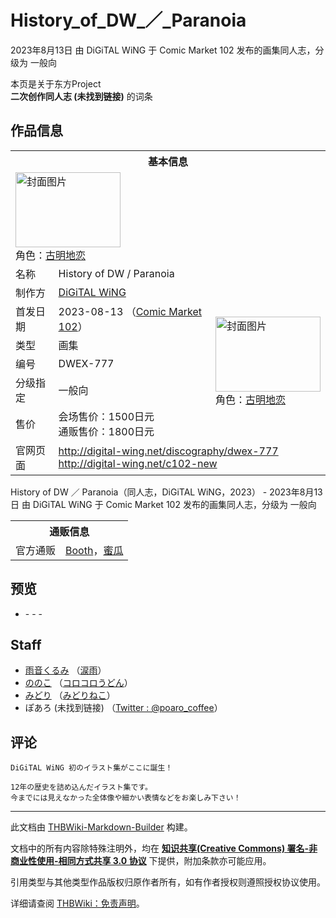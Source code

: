 # History_of_DW_／_Paranoia

<!-- source html: G:\repos\THBWiki-Markdown-Builder\THBWikiMarkdown\Temp\main\4\4a\ns0%3AHistory_of_DW_%EF%BC%8F_Paranoia.html -->

2023年8月13日 由 DiGiTAL WiNG 于 Comic Market 102 发布的画集同人志，分级为 一般向

本页是关于东方Project  
 **二次创作同人志 (未找到链接)** 的词条
## 作品信息

<table><tbody><tr><th colspan="3">基本信息</th></tr><tr><td class="cover-artwork-mobile" colspan="2"><a href="./文件-History_of_DW_／_Paranoia封面.png.md" class="image" title="封面图片"><img alt="封面图片" src="https://upload.thwiki.cc/thumb/0/06/History_of_DW_%EF%BC%8F_Paranoia%E5%B0%81%E9%9D%A2.png/168px-History_of_DW_%EF%BC%8F_Paranoia%E5%B0%81%E9%9D%A2.png" decoding="async" loading="lazy" width="168" height="120" srcset="https://upload.thwiki.cc/thumb/0/06/History_of_DW_%EF%BC%8F_Paranoia%E5%B0%81%E9%9D%A2.png/252px-History_of_DW_%EF%BC%8F_Paranoia%E5%B0%81%E9%9D%A2.png 1.5x, https://upload.thwiki.cc/thumb/0/06/History_of_DW_%EF%BC%8F_Paranoia%E5%B0%81%E9%9D%A2.png/336px-History_of_DW_%EF%BC%8F_Paranoia%E5%B0%81%E9%9D%A2.png 2x" data-file-width="858" data-file-height="612"></a><div class="cover-char">角色：<a href="./古明地恋.md" title="古明地恋">古明地恋</a></div></td>
</tr><tr><td class="label">名称</td><td colspan="2"> History of DW / Paranoia </td></tr><tr><td class="label">制作方</td><td><a href="./DiGiTAL_WiNG.md" title="DiGiTAL WiNG">DiGiTAL WiNG</a></td><td class="cover-artwork" rowspan="6" style="min-width:168px;"><a href="./文件-History_of_DW_／_Paranoia封面.png.md" class="image" title="封面图片"><img alt="封面图片" src="https://upload.thwiki.cc/thumb/0/06/History_of_DW_%EF%BC%8F_Paranoia%E5%B0%81%E9%9D%A2.png/168px-History_of_DW_%EF%BC%8F_Paranoia%E5%B0%81%E9%9D%A2.png" decoding="async" loading="lazy" width="168" height="120" srcset="https://upload.thwiki.cc/thumb/0/06/History_of_DW_%EF%BC%8F_Paranoia%E5%B0%81%E9%9D%A2.png/252px-History_of_DW_%EF%BC%8F_Paranoia%E5%B0%81%E9%9D%A2.png 1.5x, https://upload.thwiki.cc/thumb/0/06/History_of_DW_%EF%BC%8F_Paranoia%E5%B0%81%E9%9D%A2.png/336px-History_of_DW_%EF%BC%8F_Paranoia%E5%B0%81%E9%9D%A2.png 2x" data-file-width="858" data-file-height="612"></a><div class="cover-char">角色：<a href="./古明地恋.md" title="古明地恋">古明地恋</a></div></td>
</tr><tr><td class="label">首发日期</td><td>2023-08-13&#160;（<a href="/展会作品列表?e=Comic+Market%23102">Comic Market 102</a>）</td></tr><tr><td class="label">类型</td><td>画集</td></tr><tr><td class="label">编号</td><td>DWEX-777</td></tr><tr><td class="label">分级指定</td><td>一般向</td></tr><tr><td class="label">售价</td><td>会场售价：1500日元<br>通贩售价：1800日元</td></tr>
<tr><td class="label">官网页面</td><td colspan="2"><a rel="nofollow" class="external free" href="http://digital-wing.net/discography/dwex-777">http://digital-wing.net/discography/dwex-777</a><br><a rel="nofollow" class="external free" href="http://digital-wing.net/c102-new">http://digital-wing.net/c102-new</a></td></tr></tbody></table>

History of DW ／ Paranoia（同人志，DiGiTAL WiNG，2023） - 2023年8月13日 由 DiGiTAL WiNG 于 Comic Market 102 发布的画集同人志，分级为 一般向

<table><tbody><tr><th colspan="3">通贩信息</th></tr><tr><td class="label">官方通贩</td><td colspan="2"><a rel="nofollow" class="external text" href="https://digitalwing.booth.pm/items/4982560">Booth</a>，<a rel="nofollow" class="external text" href="https://www.melonbooks.co.jp/detail/detail.php?product_id=2026780">蜜瓜</a></td></tr></tbody></table>


## 预览
- [](./文件-History_of_DW_／_Paranoia预览图1.jpg.md)- [](./文件-History_of_DW_／_Paranoia预览图2.jpg.md)- [](./文件-History_of_DW_／_Paranoia预览图3.jpg.md)- [](./文件-History_of_DW_／_Paranoia预览图4.jpg.md)

## Staff
- [雨音くるみ](./雨音くるみ.md) （[涙雨](https://namidaame.mystrikingly.com/)）
- [ののこ](./ののこ.md) （[コロコロうどん](./コロコロうどん.md)）
- [みどり](./みどり.md) （[みどりねこ](./みどりねこ.md)）
- ぽあろ (未找到链接) （[Twitter&#160;: @poaro_coffee](https://twitter.com/poaro_coffee)）

## 评论
```
DiGiTAL WiNG 初のイラスト集がここに誕生！

12年の歴史を詰め込んだイラスト集です。
今までには見えなかった全体像や細かい表情などをお楽しみ下さい！
```

  
  

  





---

此文档由 [THBWiki-Markdown-Builder](https://github.com/Delsin-Yu/THBWiki-Markdown-Builder) 构建。

文档中的所有内容除特殊注明外，均在 [**知识共享(Creative Commons) 署名-非商业性使用-相同方式共享 3.0 协议**](https://creativecommons.org/licenses/by-sa/3.0/deed.zh-hans) 下提供，附加条款亦可能应用。

引用类型与其他类型作品版权归原作者所有，如有作者授权则遵照授权协议使用。

详细请查阅 [THBWiki：免责声明](https://thbwiki.cc/THBWiki:%E5%85%8D%E8%B4%A3%E5%A3%B0%E6%98%8E)。

